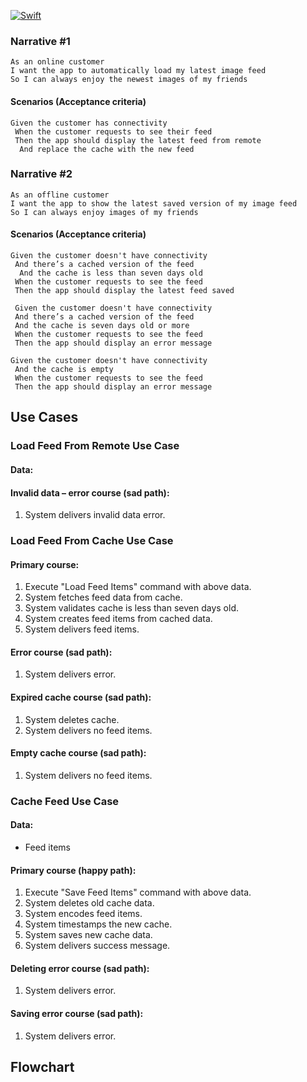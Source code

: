 [![Swift](https://github.com/IrisGalGal/EssentialFeed/actions/workflows/CI.yml/badge.svg?branch=main)](https://github.com/IrisGalGal/EssentialFeed/actions/workflows/CI.yml)


### Narrative #1



```
As an online customer
I want the app to automatically load my latest image feed
So I can always enjoy the newest images of my friends
```


#### Scenarios (Acceptance criteria)

```
Given the customer has connectivity
 When the customer requests to see their feed
 Then the app should display the latest feed from remote
  And replace the cache with the new feed
```

### Narrative #2
```
As an offline customer
I want the app to show the latest saved version of my image feed
So I can always enjoy images of my friends
```

#### Scenarios (Acceptance criteria)
```
Given the customer doesn't have connectivity
 And there’s a cached version of the feed
  And the cache is less than seven days old
 When the customer requests to see the feed
 Then the app should display the latest feed saved

 Given the customer doesn't have connectivity
 And there’s a cached version of the feed
 And the cache is seven days old or more
 When the customer requests to see the feed
 Then the app should display an error message

Given the customer doesn't have connectivity
 And the cache is empty
 When the customer requests to see the feed
 Then the app should display an error message
```

## Use Cases

### Load Feed From Remote Use Case

#### Data:

#### Invalid data – error course (sad path):
1. System delivers invalid data error.

### Load Feed From Cache Use Case


#### Primary course:
1. Execute "Load Feed Items" command with above data.
2. System fetches feed data from cache.
3. System validates cache is less than seven days old.
4. System creates feed items from cached data.
5. System delivers feed items.


#### Error course (sad path):
1. System delivers error.

#### Expired cache course (sad path): 
1. System deletes cache.
2. System delivers no feed items.

#### Empty cache course (sad path): 
1. System delivers no feed items.

### Cache Feed Use Case

#### Data:
- Feed items

#### Primary course (happy path):
1. Execute "Save Feed Items" command with above data.
2. System deletes old cache data.
3. System encodes feed items.
4. System timestamps the new cache.
5. System saves new cache data.
6. System delivers success message.

#### Deleting error course (sad path):
1. System delivers error.

#### Saving error course (sad path):
1. System delivers error.


## Flowchart
